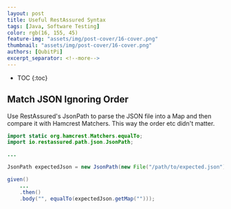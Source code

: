 ```yaml
---
layout: post
title: Useful RestAssured Syntax
tags: [Java, Software Testing]
color: rgb(16, 155, 45)
feature-img: "assets/img/post-cover/16-cover.png"
thumbnail: "assets/img/post-cover/16-cover.png"
authors: [QubitPi]
excerpt_separator: <!--more-->
---
```


<!--more-->

* TOC
  {:toc}

Match JSON Ignoring Order
-------------------------

Use RestAssured's JsonPath to parse the JSON file into a Map and then compare it with Hamcrest Matchers. This way the
order etc didn't matter.

```java
import static org.hamcrest.Matchers.equalTo;
import io.restassured.path.json.JsonPath;

...

JsonPath expectedJson = new JsonPath(new File("/path/to/expected.json"));

given()
    ...
    .then()
    .body("", equalTo(expectedJson.getMap("")));
```
